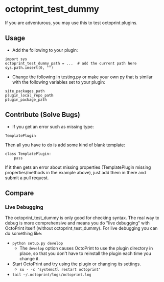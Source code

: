 # octoprint_test_dummy
If you are adventurous, you may use this to test octoprint plugins.


## Usage
- Add the following to your plugin:
```
import sys
octoprint_test_dummy_path = ...  # add the current path here
sys.path.insert(0, "")
```

- Change the following in testing.py or make your own py that is similar with the following variables set to your plugin:
```
site_packages_path
plugin_local_repo_path
plugin_package_path
```

## Contribute (Solve Bugs)
- If you get an error such as missing type:
```
TemplatePlugin
```
Then all you have to do is add some kind of blank template:
```
class TemplatePlugin:
    pass
```
If it then gets an error about missing properties (TemplatePlugin missing properties/methods in the example above), just add them in there and submit a pull request.

## Compare
### Live Debugging
The octoprint_test_dummy is only good for checking syntax. The real way to debug is more comprehensive and means you do "live debugging" with OctoPrint itself (without octoprint_test_dummy).
For live debugging you can do something like:
- `python setup.py develop`
  - The `develop` option causes OctoPrint to use the plugin directory in
    place, so that you don't have to reinstall the plugin each time you
    change it.
- Start OctoPrint and try using the plugin or changing its settings.
  - `su - -c 'systemctl restart octoprint'`
- `tail ~/.octoprint/logs/octoprint.log`
